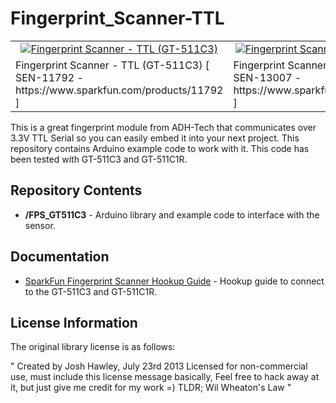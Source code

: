 Fingerprint_Scanner-TTL
=======================

<table class="table table-hover table-striped table-bordered">
<tr><td><a href="https://www.sparkfun.com/products/11792"><div align="center"><img src="https://cdn.sparkfun.com//assets/parts/8/0/7/3/11792-04a.jpg" title="Fingerprint Scanner - TTL (GT-511C3)
"></div></a></td>
<td><a href="https://www.sparkfun.com/products/13007"><div align="center"><img src="https://cdn.sparkfun.com//assets/parts/9/9/7/2/13007-02.jpg" title="Fingerprint Scanner - TTL (GT-511C1R)"></div></a></td>
<tr><td>Fingerprint Scanner - TTL (GT-511C3) [ SEN-11792 - https://www.sparkfun.com/products/11792 ]</td><td>
Fingerprint Scanner - TTL (GT-511C1R)[ SEN-13007 - https://www.sparkfun.com/products/13007 ]</td></tr>
</table>

This is a great fingerprint module from ADH-Tech that communicates over 3.3V TTL Serial so you can easily embed it into your next project. This repository contains Arduino example code to work with it. This code has been tested with GT-511C3 and GT-511C1R.

Repository Contents
-------------------
* **/FPS_GT511C3** - Arduino library and example code to interface with the sensor.

Documentation
----------------
* [SparkFun Fingerprint Scanner Hookup Guide](https://learn.sparkfun.com/tutorials/fingerprint-scanner-hookup-guide) - Hookup guide to connect to the GT-511C3 and GT-511C1R.

License Information
-------------------

The original library license is as follows:

"	Created by Josh Hawley, July 23rd 2013
	Licensed for non-commercial use, must include this license message
	basically, Feel free to hack away at it, but just give me credit for my work =)
	TLDR; Wil Wheaton's Law "
